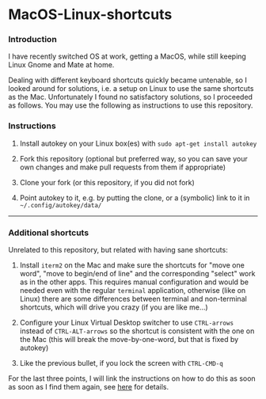 # MacOS-Linux-shortcuts

### Introduction

I have recently switched OS at work, getting a MacOS, while still keeping Linux Gnome and Mate at home.

Dealing with different keyboard shortcuts quickly became untenable, so I looked around for solutions, i.e. a setup on Linux to use the same shortcuts as the Mac.
Unfortunately I found no satisfactory solutions, so I proceeded as follows. You may use the following as instructions to use this repository.

### Instructions

1. Install autokey on your Linux box(es) with `sudo apt-get install autokey`

2. Fork this repository (optional but preferred way, so you can save your own changes and
make pull requests from them if appropriate)

3. Clone your fork (or this repository, if you did not fork)

4. Point autokey to it, e.g. by putting the clone, or a (symbolic) link to it in `~/.config/autokey/data/`

---

### Additional shortcuts

Unrelated to this repository, but related with having sane shortcuts:

1. Install `iterm2` on the Mac and make sure the
shortcuts for "move one word", "move to begin/end of line" and
the corresponding "select" work as in the other apps.
This requires manual configuration and would be needed even with the regular
`terminal` application, otherwise (like on Linux) there are some differences
between terminal and non-terminal shortcuts, which will drive you crazy (if you are like me...)

2. Configure your Linux Virtual Desktop switcher to use `CTRL-arrows` instead of
`CTRL-ALT-arrows` so the shortcut is consistent with the one on the Mac (this will break the
move-by-one-word, but that is fixed by autokey)

3. Like the previous bullet, if you lock the screen with `CTRL-CMD-q`

For the last three points, I will link the
instructions on how to do this as soon as soon as I find them again,
see [here](https://meta.stackexchange.com/questions/283899/) for details.

